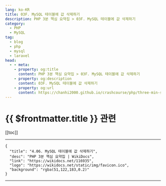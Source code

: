 ```yaml
---
lang: ko-KR
title: 03F. MySQL 테이블에 값 삭제하기
description: PHP 3분 핵심 요약집 > 03F. MySQL 테이블에 값 삭제하기
category: 
  - PHP
  - MySQL
tag: 
  - blog
  - php
  - mysql
  - laravel
head:
  - - meta:
    - property: og:title
      content: PHP 3분 핵심 요약집 > 03F. MySQL 테이블에 값 삭제하기
    - property: og:description
      content: 03F. MySQL 테이블에 값 삭제하기
    - property: og:url
      content: https://chanhi2000.github.io/crashcourse/php/three-min-summary/03-database/03F.html
---
```


# {{ $frontmatter.title }} 관련

[[toc]]

---

```component VPCard
{
  "title": "4.06. MySQL 테이블에 값 삭제하기",
  "desc": "PHP 3분 핵심 요약집 | WikiDocs",
  "link": "https://wikidocs.net/116935",
  "logo": "https://wikidocs.net/static/img/favicon.ico",
  "background": "rgba(51,122,183,0.2)"
}
```

---
